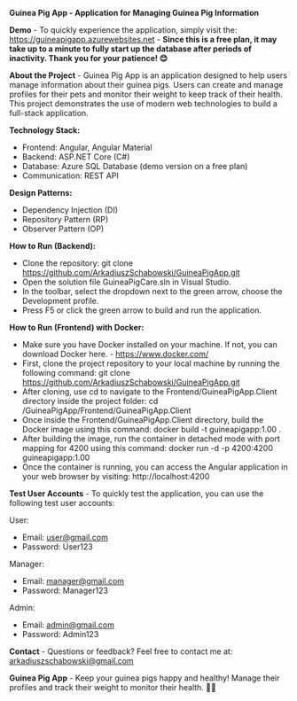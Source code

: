 **Guinea Pig App - Application for Managing Guinea Pig Information**

**Demo** - To quickly experience the application, simply visit the: https://guineapigapp.azurewebsites.net - **Since this is a free plan, it may take up to a minute to fully start up the database after periods of inactivity. Thank you for your patience! 😊**


**About the Project** - Guinea Pig App is an application designed to help users manage information about their guinea pigs. Users can create and manage profiles for their pets and monitor their weight to keep track of their health. This project demonstrates the use of modern web technologies to build a full-stack application.

**Technology Stack:**
- Frontend: Angular, Angular Material
- Backend: ASP.NET Core (C#)
- Database: Azure SQL Database (demo version on a free plan)
- Communication: REST API

**Design Patterns:**
- Dependency Injection (DI)
- Repository Pattern (RP)
- Observer Pattern (OP)

**How to Run (Backend):**
- Clone the repository: git clone https://github.com/ArkadiuszSchabowski/GuineaPigApp.git
- Open the solution file GuineaPigCare.sln in Visual Studio.
- In the toolbar, select the dropdown next to the green arrow, choose the Development profile.
- Press F5 or click the green arrow to build and run the application.

**How to Run (Frontend) with Docker:**
- Make sure you have Docker installed on your machine. If not, you can download Docker here. - https://www.docker.com/
- First, clone the project repository to your local machine by running the following command: git clone https://github.com/ArkadiuszSchabowski/GuineaPigApp.git
- After cloning, use cd to navigate to the Frontend/GuineaPigApp.Client directory inside the project folder: cd <YourPath>/GuineaPigApp/Frontend/GuineaPigApp.Client
- Once inside the Frontend/GuineaPigApp.Client directory, build the Docker image using this command: docker build -t guineapigapp:1.00 .
- After building the image, run the container in detached mode with port mapping for 4200 using this command: docker run -d -p 4200:4200 guineapigapp:1.00
- Once the container is running, you can access the Angular application in your web browser by visiting: http://localhost:4200

**Test User Accounts** - To quickly test the application, you can use the following test user accounts:

User:
- Email: user@gmail.com
- Password: User123

Manager:
- Email: manager@gmail.com
- Password: Manager123

Admin:
- Email: admin@gmail.com
- Password: Admin123

**Contact** - Questions or feedback? Feel free to contact me at: arkadiuszschabowski@gmail.com

**Guinea Pig App** - Keep your guinea pigs happy and healthy! Manage their profiles and track their weight to monitor their health. 🐹🎉

